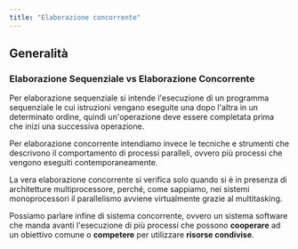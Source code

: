 ```yaml
---
title: "Elaborazione concorrente"
---
```

## Generalità
### Elaborazione Sequenziale vs Elaborazione Concorrente

Per elaborazione sequenziale si intende l'esecuzione di un programma sequenziale le cui istruzioni vengano eseguite una dopo l'altra in un determinato ordine, quindi un'operazione deve essere completata prima che inizi una successiva operazione. 

Per elaborazione concorrente intendiamo invece le tecniche e strumenti che descrivono il comportamento di processi paralleli, ovvero più processi che vengono eseguiti contemporaneamente.

La vera elaborazione concorrente si verifica solo quando si è in presenza di architetture multiprocessore, perché, come sappiamo, nei sistemi monoprocessori il parallelismo avviene virtualmente grazie al multitasking.

Possiamo parlare infine di sistema concorrente, ovvero un sistema software che manda avanti l'esecuzione di più processi che possono **cooperare** ad un obiettivo comune o **competere** per utilizzare **risorse condivise**.